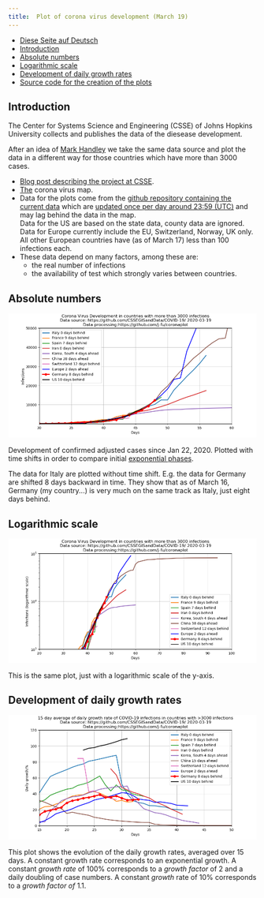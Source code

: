 ```yaml
---
title:  Plot of corona virus development (March 19)
---
```


- [Diese Seite auf Deutsch](index.md)
- [Introduction](#introduction)
- [Absolute numbers](#absolute-numbers)
- [Logarithmic scale](#logarithmic-scale)
- [Development of daily growth rates](#development-of-daily-growth-rates)
- [Source code for the creation of the plots](https://github.com/j-fu/coronaplot)

## Introduction
The Center for Systems Science and Engineering (CSSE)  of Johns Hopkins University
collects and publishes the data of the diesease development.

After an idea of [Mark Handley](https://twitter.com/MarkJHandley/status/1237119688578138112?s=20) we take the same
data source and plot the data in a different way for those countries which have more than 3000 cases.


- [Blog post describing the project at CSSE](https://systems.jhu.edu/research/public-health/ncov/).
- [The](https://gisanddata.maps.arcgis.com/apps/opsdashboard/index.html#/bda7594740fd40299423467b48e9ecf6) corona virus map.
- Data for the plots come from the [github repository containing the current data](https://github.com/CSSEGISandData/COVID-19)
  which are [updated once per day around 23:59 (UTC)](https://github.com/CSSEGISandData/COVID-19/tree/master/csse_covid_19_data#update-frequency)
  and may lag behind the data in the map.    
  Data  for the  US are  based on  the state  data, county  data are
  ignored.  Data  for  Europe  currently  include   the  EU,
  Switzerland, Norway, UK only. All other European countries have
  (as of March 17) less than 100 infections each.
- These data depend on many factors, among these are:
   - the real number of infections
   - the availability of test which strongly varies between countries.




## Absolute numbers
![](infected-exp.png) 

Development of confirmed  adjusted cases since Jan  22, 2020.  Plotted with time shifts in order to compare initial 
[exponential phases](https://en.wikipedia.org/wiki/Exponential_growth).

The data for Italy are plotted without time shift. E.g. the data for Germany are shifted 8 days backward in time. 
They show that as of March 16, Germany (my country...) is very much on the same track as Italy,
just eight days behind. 



## Logarithmic scale
![](infected.png) 

This is the same plot, just with a logarithmic scale of the y-axis.


## Development of daily growth rates
![](infected-growthrate.png) 

This plot shows the evolution of the daily growth rates, averaged over 15 days. A constant growth rate corresponds to an exponential growth. A constant *growth rate* of 100% corresponds to a *growth factor* of 2 and a daily doubling of case numbers.
A constant *growth* rate of 10% corresponds to a *growth factor of* 1.1.

